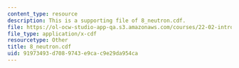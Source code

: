 ```yaml
---
content_type: resource
description: This is a supporting file of 8_neutron.cdf.
file: https://ol-ocw-studio-app-qa.s3.amazonaws.com/courses/22-02-introduction-to-applied-nuclear-physics-spring-2012/91973493d7089743e9cac9e29da954ca_8_neutron.cdf
file_type: application/x-cdf
resourcetype: Other
title: 8_neutron.cdf
uid: 91973493-d708-9743-e9ca-c9e29da954ca
---
```


